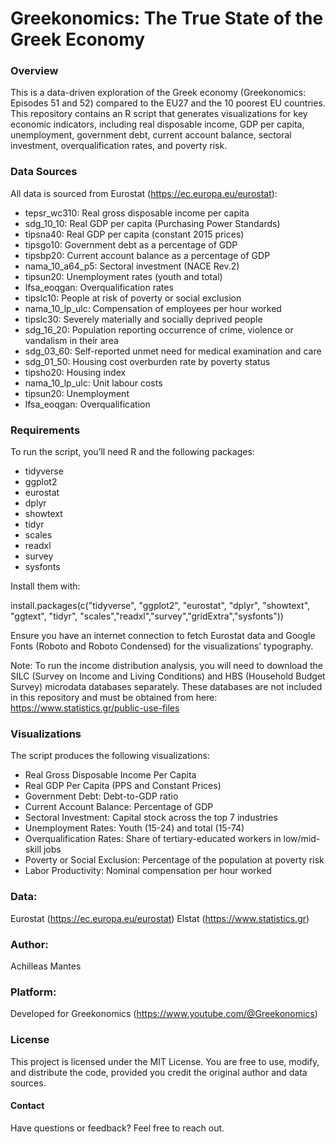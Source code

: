 # Greekonomics: The True State of the Greek Economy

### Overview

This is a data-driven exploration of the Greek economy (Greekonomics: Episodes 51 and 52) compared to the EU27 and the 10 poorest EU countries. This repository contains an R script that generates visualizations for key economic indicators, including real disposable income, GDP per capita, unemployment, government debt, current account balance, sectoral investment, overqualification rates, and poverty risk.

### Data Sources

All data is sourced from Eurostat (https://ec.europa.eu/eurostat):


- tepsr_wc310: Real gross disposable income per capita
- sdg_10_10: Real GDP per capita (Purchasing Power Standards)
- tipsna40: Real GDP per capita (constant 2015 prices)
- tipsgo10: Government debt as a percentage of GDP
- tipsbp20: Current account balance as a percentage of GDP
- nama_10_a64_p5: Sectoral investment (NACE Rev.2)
- tipsun20: Unemployment rates (youth and total)
- lfsa_eoqgan: Overqualification rates
- tipslc10: People at risk of poverty or social exclusion
- nama_10_lp_ulc: Compensation of employees per hour worked
- tipslc30: Severely materially and socially deprived people
- sdg_16_20: Population reporting occurrence of crime, violence or vandalism in their area
- sdg_03_60: Self-reported unmet need for medical examination and care
- sdg_01_50: Housing cost overburden rate by poverty status
- tipsho20: Housing index
- nama_10_lp_ulc: Unit labour costs
- tipsun20: Unemployment
- lfsa_eoqgan: Overqualification

### Requirements

To run the script, you’ll need R and the following packages:

- tidyverse
- ggplot2
- eurostat
- dplyr
- showtext
-  tidyr
- scales
- readxl
- survey
- sysfonts

Install them with:

install.packages(c("tidyverse", "ggplot2", "eurostat", "dplyr", "showtext", "ggtext", "tidyr", "scales","readxl","survey","gridExtra","sysfonts"))

Ensure you have an internet connection to fetch Eurostat data and Google Fonts (Roboto and Roboto Condensed) for the visualizations’ typography.

Note: To run the income distribution analysis, you will need to download the SILC (Survey on Income and Living Conditions) and HBS (Household Budget Survey) microdata databases separately. These databases are not included in this repository and must be obtained from here: https://www.statistics.gr/public-use-files

### Visualizations

The script produces the following visualizations:

- Real Gross Disposable Income Per Capita
- Real GDP Per Capita (PPS and Constant Prices)
- Government Debt: Debt-to-GDP ratio
- Current Account Balance: Percentage of GDP
- Sectoral Investment: Capital stock across the top 7 industries
- Unemployment Rates: Youth (15-24) and total (15-74)
- Overqualification Rates: Share of tertiary-educated workers in low/mid-skill jobs
- Poverty or Social Exclusion: Percentage of the population at poverty risk
- Labor Productivity: Nominal compensation per hour worked

### Data: 

Eurostat (https://ec.europa.eu/eurostat)
Elstat (https://www.statistics.gr)


### Author: 

Achilleas Mantes

### Platform: 

Developed for Greekonomics (https://www.youtube.com/@Greekonomics)

### License

This project is licensed under the MIT License. You are free to use, modify, and distribute the code, provided you credit the original author and data sources.

#### Contact

Have questions or feedback? Feel free to reach out.
